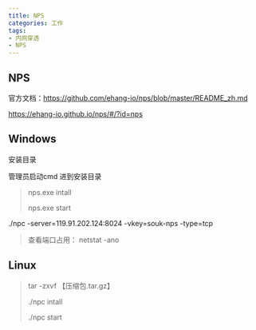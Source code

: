 ```yaml
---
title: NPS
categories: 工作
tags: 
- 内网穿透
- NPS
---
```


## NPS

官方文档：https://github.com/ehang-io/nps/blob/master/README_zh.md

https://ehang-io.github.io/nps/#/?id=nps

## Windows

安装目录

管理员启动cmd 进到安装目录

>  nps.exe  intall 
>
> nps.exe start 

 ./npc -server=119.91.202.124:8024 -vkey=souk-nps -type=tcp



> 查看端口占用： netstat -ano

## Linux 

> tar -zxvf 【压缩包.tar.gz】
>
> ./npc   intall 
>
> ./npc   start 

